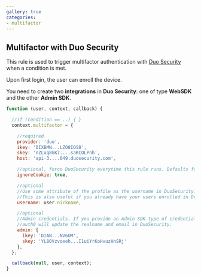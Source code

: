 ```yaml
---
gallery: true
categories:
- multifactor
---
```


## Multifactor with Duo Security

This rule is used to trigger multifactor authentication with [Duo Security](http://duosecurity.com) when a condition is met.

Upon first login, the user can enroll the device.

You need to create two __integrations__ in __Duo Security__: one of type __WebSDK__ and the other __Admin SDK__.

```js
function (user, context, callback) {

  //if (condition == ..) { }
  context.multifactor = {

    //required
    provider: 'duo',
    ikey: 'DIXBMN...LZO8IOS8',
    skey: 'nZLxq8GK7....saKCOLPnh',
    host: 'api-3....049.duosecurity.com',

    //optional, force DuoSecurity everytime this rule runs. Defaults false.
    ignoreCookie: true,

    //optional
    //Use some attribute of the profile as the username in DuoSecurity.
    //This is also useful if you already have your users enrolled in Duo.
    username: user.nickname,

    //optional
    //Admin credentials. If you provide an Admin SDK type of credentials
    //auth0 will update the realname and email in DuoSecurity.
    admin: {
      ikey: 'DIAN...NV6UM',
      skey: 'YL8OVzvoeeh...I1uiYrKoHvuzHnSRj'
    },
  };

  callback(null, user, context);
}
```

